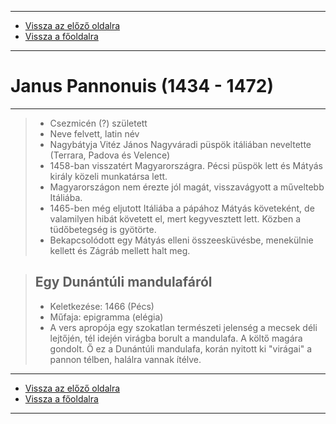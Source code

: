 
---

- [Vissza az előző oldalra](../irodalom.md)
- [Vissza a főoldalra](../../../../README.md)

---

# Janus Pannonuis (1434 - 1472)

---

> - Csezmicén (?) született
> - Neve felvett, latin név
> - Nagybátyja Vitéz János Nagyváradi püspök itáliában neveltette (Terrara, Padova és Velence)
> - 1458-ban visszatért Magyarországra. Pécsi püspök lett és Mátyás király közeli munkatársa lett.
> - Magyarországon nem érezte jól magát, visszavágyott a műveltebb Itáliába.
> - 1465-ben még eljutott Itáliába a pápához Mátyás követeként, de valamilyen hibát követett el, mert kegyvesztett lett. Közben a tüdőbetegség is gyötörte.
> - Bekapcsolódott egy Mátyás elleni összeesküvésbe, menekülnie kellett és Zágráb mellett halt meg.

> ## Egy Dunántúli mandulafáról
>
> - Keletkezése: 1466 (Pécs)
> - Műfaja: epigramma (elégia)
> - A vers apropója egy szokatlan természeti jelenség a mecsek déli lejtőjén, tél idején virágba borult a mandulafa. A költő magára gondolt. Ő ez a Dunántúli mandulafa, korán nyitott ki "virágai" a pannon télben, halálra vannak ítélve.

---

- [Vissza az előző oldalra](../irodalom.md)
- [Vissza a főoldalra](../../../../README.md)

---